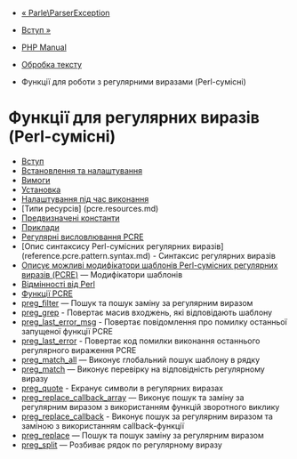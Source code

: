 - [« Parle\ParserException](class.parle-parserexception.md)
- [Вступ »](intro.pcre.md)

- [PHP Manual](index.md)
- [Обробка тексту](refs.basic.text.md)
- Функції для роботи з регулярними виразами (Perl-сумісні)

# Функції для регулярних виразів (Perl-сумісні)

- [Вступ](intro.pcre.md)
- [Встановлення та налаштування](pcre.setup.md)
- [Вимоги](pcre.requirements.md)
- [Установка](pcre.installation.md)
- [Налаштування під час виконання](pcre.configuration.md)
- [Типи ресурсів] (pcre.resources.md)
- [Предвизначені константи](pcre.constants.md)
- [Приклади](pcre.examples.md)
- [Регулярні висловлювання PCRE](pcre.pattern.md)
- [Опис синтаксису Perl-сумісних регулярних
виразів] (reference.pcre.pattern.syntax.md) - Синтаксис
регулярних виразів
- [Описує можливі модифікатори шаблонів Perl-сумісних
регулярних виразів
(PCRE)](reference.pcre.pattern.modifiers.md) — Модифікатори
шаблонів
- [Відмінності від Perl](reference.pcre.pattern.differences.md)
- [Функції PCRE](ref.pcre.md)
- [preg_filter](function.preg-filter.md) — Пошук та пошук
заміну за регулярним виразом
- [preg_grep](function.preg-grep.md) - Повертає масив
входжень, які відповідають шаблону
- [preg_last_error_msg](function.preg-last-error-msg.md) -
Повертає повідомлення про помилку останньої запущеної функції PCRE
- [preg_last_error](function.preg-last-error.md) - Повертає
код помилки виконання останнього регулярного вираження PCRE
- [preg_match_all](function.preg-match-all.md) — Виконує
глобальний пошук шаблону в рядку
- [preg_match](function.preg-match.md) — Виконує перевірку на
відповідність регулярному виразу
- [preg_quote](function.preg-quote.md) - Екранує символи в
регулярних виразах
- [preg_replace_callback_array](function.preg-replace-callback-array.md)
— Виконує пошук та заміну за регулярним виразом з
використанням функцій зворотного виклику
- [preg_replace_callback](function.preg-replace-callback.md) -
Виконує пошук за регулярним виразом та заміною з
використанням callback-функції
- [preg_replace](function.preg-replace.md) — Пошук та пошук
заміну за регулярним виразом
- [preg_split](function.preg-split.md) — Розбиває рядок по
регулярному виразу

